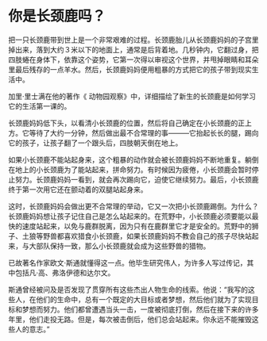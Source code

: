 # 你是长颈鹿吗？


 把一只长颈鹿带到世上是一个非常艰难的过程。长颈鹿胎儿从长颈鹿妈妈的子宫里掉出来，落到大约３米以下的地面上，通常是后背着地。几秒钟内，它翻过身，把四肢蜷在身体下，依靠这个姿势，它第一次得以审视这个世界，并甩掉眼睛和耳朵里最后残存的一点羊水。然后，长颈鹿妈妈便用粗暴的方式把它的孩子带到现实生活中。


 加里·里士满在他的著作《 动物园观察》中，详细描绘了新生的长颈鹿是如何学习它的生活第一课的。  

 长颈鹿妈妈低下头，以看清小长颈鹿的位置，然后将自己确定在小长颈鹿的正上方。它等待了大约一分钟，然后做出最不合常理的事———它抬起长长的腿，踢向它的孩子，让孩子翻了一个跟头后，四肢朝天倒在地上。  

 如果小长颈鹿不能站起身来，这个粗暴的动作就会被长颈鹿妈妈不断地重复。躺倒在地上的小长颈鹿为了能站起来，拼命努力。有时候因为疲倦，小长颈鹿会暂时停止努力。长颈鹿妈妈一看到，就会再次踢向它，迫使它继续努力。最后，小长颈鹿终于第一次用它还在颤动着的双腿站起身来。  

 这时，长颈鹿妈妈会做出更不合常理的举动，它又一次把小长颈鹿踢倒。为什么？长颈鹿妈妈想让孩子记住自己是怎么站起来的。在荒野中，小长颈鹿必须要能以最快的速度站起来，以免与鹿群脱离，因为只有在鹿群里它才是安全的。荒野中的狮子、土狼等野兽都喜欢猎食小长颈鹿，如果长颈鹿妈妈不教会自己的孩子尽快站起来，与大部队保持一致，那么小长颈鹿就会成为这些野兽的猎物。  

 已故著名作家欧文·斯通就懂得这一点。他毕生研究伟人，为许多人写过传记，其中包括凡·高、弗洛伊德和达尔文。  

 斯通曾经被问及是否发现了贯穿所有这些杰出人物生命的线索。他说：“我写的这些人，在他们的生命中，总有一个既定的大目标或者梦想，然后他们就为了实现目标和梦想而努力。他们都曾遭遇当头一击，一度被彻底打倒，然后在接下来的许多年里，他们走投无路。但是，每次被击倒后，他们总会站起来。你永远不能摧毁这些人的意志。”
  